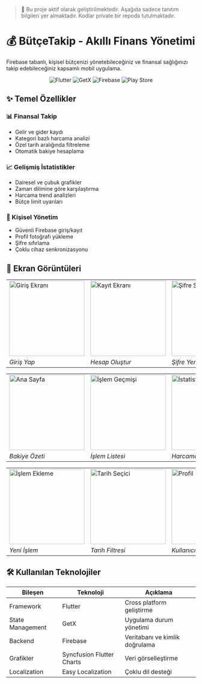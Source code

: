 > 📱 Bu proje aktif olarak geliştirilmektedir. Aşağıda sadece tanıtım bilgileri yer almaktadır. Kodlar private bir repoda tutulmaktadır.


# 💰 BütçeTakip - Akıllı Finans Yönetimi

Firebase tabanlı, kişisel bütçenizi yönetebileceğiniz ve finansal sağlığınızı takip edebileceğiniz kapsamlı mobil uygulama.

<div align="center">
  <img src="https://img.shields.io/badge/Flutter-3.19-%2302569B?logo=flutter" alt="Flutter">
  <img src="https://img.shields.io/badge/GetX-%2300C853?logo=firebase" alt="GetX">
  <img src="https://img.shields.io/badge/Firebase-%23FFCA28?logo=firebase" alt="Firebase">
  <img src="https://img.shields.io/badge/Play_Store-%234285F4?logo=google-play" alt="Play Store">
</div>

## ✨ Temel Özellikler

### 📊 Finansal Takip
- Gelir ve gider kaydı
- Kategori bazlı harcama analizi
- Özel tarih aralığında filtreleme
- Otomatik bakiye hesaplama

### 📈 Gelişmiş İstatistikler
- Dairesel ve çubuk grafikler
- Zaman dilimine göre karşılaştırma
- Harcama trend analizleri
- Bütçe limit uyarıları

### 🔐 Kişisel Yönetim
- Güvenli Firebase giriş/kayıt
- Profil fotoğrafı yükleme
- Şifre sıfırlama
- Çoklu cihaz senkronizasyonu

## 📱 Ekran Görüntüleri

<div align="center">
  <table>
    <tr>
      <td><img src="assets/screens/login.jpeg" width="200" alt="Giriş Ekranı"></td>
      <td><img src="assets/screens/register.jpeg" width="200" alt="Kayıt Ekranı"></td>
      <td><img src="assets/screens/password_reset.jpeg" width="200" alt="Şifre Sıfırlama"></td>
    </tr>
    <tr>
      <td><i>Giriş Yap</i></td>
      <td><i>Hesap Oluştur</i></td>
      <td><i>Şifre Yenileme</i></td>
    </tr>
  </table>

  <table>
    <tr>
      <td><img src="assets/screens/homepage.jpeg" width="200" alt="Ana Sayfa"></td>
      <td><img src="assets/screens/transaction_history.jpeg" width="200" alt="İşlem Geçmişi"></td>
      <td><img src="assets/screens/stats.jpeg" width="200" alt="İstatistikler"></td>
    </tr>
    <tr>
      <td><i>Bakiye Özeti</i></td>
      <td><i>İşlem Listesi</i></td>
      <td><i>Harcama Analizi</i></td>
    </tr>
  </table>

  <table>
    <tr>
      <td><img src="assets/screens/add_transaction.jpeg" width="200" alt="İşlem Ekleme"></td>
      <td><img src="assets/screens/date_picker.jpeg" width="200" alt="Tarih Seçici"></td>
      <td><img src="assets/screens/profile.jpeg" width="200" alt="Profil"></td>
    </tr>
    <tr>
      <td><i>Yeni İşlem</i></td>
      <td><i>Tarih Filtresi</i></td>
      <td><i>Kullanıcı Profili</i></td>
    </tr>
  </table>
</div>

## 🛠️ Kullanılan Teknolojiler

| Bileşen          | Teknoloji                     | Açıklama                          |
|------------------|-------------------------------|-----------------------------------|
| Framework        | Flutter                       | Cross platform geliştirme        |
| State Management | GetX                          | Uygulama durum yönetimi           |
| Backend          | Firebase                      | Veritabanı ve kimlik doğrulama    |
| Grafikler        | Syncfusion Flutter Charts     | Veri görselleştirme               |
| Localization     | Easy Localization             | Çoklu dil desteği                 |
